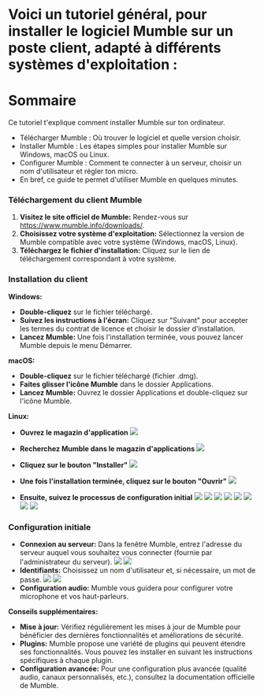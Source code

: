 # **Voici un tutoriel général, pour installer le logiciel Mumble sur un poste client, adapté à différents systèmes d'exploitation :**


# **Sommaire**

Ce tutoriel t'explique comment installer Mumble sur ton ordinateur.

   - Télécharger Mumble : Où trouver le logiciel et quelle version choisir.
   - Installer Mumble : Les étapes simples pour installer Mumble sur Windows, macOS ou Linux.
   - Configurer Mumble : Comment te connecter à un serveur, choisir un nom d'utilisateur et régler ton micro.
   - En bref, ce guide te permet d'utiliser Mumble en quelques minutes.


### Téléchargement du client Mumble

1. **Visitez le site officiel de Mumble:** Rendez-vous sur https://www.mumble.info/downloads/.
2. **Choisissez votre système d'exploitation:** Sélectionnez la version de Mumble compatible avec votre système (Windows, macOS, Linux).
3. **Téléchargez le fichier d'installation:** Cliquez sur le lien de téléchargement correspondant à votre système.

### Installation du client

**Windows:**

- **Double-cliquez** sur le fichier téléchargé.
- **Suivez les instructions à l'écran:** Cliquez sur "Suivant" pour accepter les termes du contrat de licence et choisir le dossier d'installation.
- **Lancez Mumble:** Une fois l'installation terminée, vous pouvez lancer Mumble depuis le menu Démarrer.

**macOS:**

- **Double-cliquez** sur le fichier téléchargé (fichier .dmg).
- **Faites glisser l'icône Mumble** dans le dossier Applications.
- **Lancez Mumble:** Ouvrez le dossier Applications et double-cliquez sur l'icône Mumble.

**Linux:**

- **Ouvrez le magazin d'application**
![](Ressources/install_user1.png)

- **Recherchez Mumble dans le magazin d'applications** 
![](Ressources/install_user2.png)

- **Cliquez sur le bouton "Installer"**
![](Ressources/install_user3.png)

- **Une fois l'installation terminée, cliquez sur le bouton "Ouvrir"**
![](Ressources/install_user4.png)

- **Ensuite, suivez le processus de configuration initial**
![](Ressources/installation_mumble_2.png)
![](Ressources/installation_mumble_3.png)
![](Ressources/installation_mumble_4.png)
![](https://github.com/WildCodeSchool/TSSR-2411-P1-G2/blob/main/Ressources/installation%20mumble%205.png?raw=true)
![](https://github.com/WildCodeSchool/TSSR-2411-P1-G2/blob/main/Ressources/installation%20mumble%206.png?raw=true)
![](https://github.com/WildCodeSchool/TSSR-2411-P1-G2/blob/main/Ressources/installation_mumble%20_7.png?raw=true)
![](https://github.com/WildCodeSchool/TSSR-2411-P1-G2/blob/main/Ressources/installation_mumble_8.png?raw=true)
![](https://github.com/WildCodeSchool/TSSR-2411-P1-G2/blob/main/Ressources/installation_mumble_9.png?raw=true)

### Configuration initiale

- **Connexion au serveur:** Dans la fenêtre Mumble, entrez l'adresse du serveur auquel vous souhaitez vous connecter (fournie par l'administrateur du serveur).
![](https://github.com/WildCodeSchool/TSSR-2411-P1-G2/blob/main/Ressources/installation_mumble_10.png?raw=true)
![](https://github.com/WildCodeSchool/TSSR-2411-P1-G2/blob/main/Ressources/installation%20mumble%2011.png?raw=true)
- **Identifiants:** Choisissez un nom d'utilisateur et, si nécessaire, un mot de passe.
![](https://github.com/WildCodeSchool/TSSR-2411-P1-G2/blob/main/Ressources/installation%20mumble%2012.png?raw=true)
![](https://github.com/WildCodeSchool/TSSR-2411-P1-G2/blob/main/Ressources/installation%20mumble%2013.png?raw=true)
- **Configuration audio:** Mumble vous guidera pour configurer votre microphone et vos haut-parleurs.

**Conseils supplémentaires:**

- **Mise à jour:** Vérifiez régulièrement les mises à jour de Mumble pour bénéficier des dernières fonctionnalités et améliorations de sécurité.
- **Plugins:** Mumble propose une variété de plugins qui peuvent étendre ses fonctionnalités. Vous pouvez les installer en suivant les instructions spécifiques à chaque plugin.
- **Configuration avancée:** Pour une configuration plus avancée (qualité audio, canaux personnalisés, etc.), consultez la documentation officielle de Mumble.
